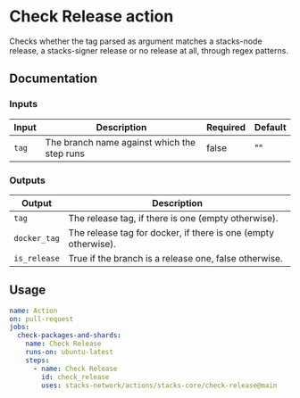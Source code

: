 # Check Release action

Checks whether the tag parsed as argument matches a stacks-node release, a stacks-signer release or no release at all, through regex patterns.

## Documentation

### Inputs
| Input | Description | Required | Default |
| ----- | ------------------------------------------- | ----- | -- |
| `tag` | The branch name against which the step runs | false | "" |

### Outputs
| Output | Description |
| ------------ | -------------------------------------------------------------- |
|     `tag`    | The release tag, if there is one (empty otherwise).            |
| `docker_tag` | The release tag for docker, if there is one (empty otherwise). |
| `is_release` | True if the branch is a release one, false otherwise.          |

## Usage

```yaml
name: Action
on: pull-request
jobs:
  check-packages-and-shards:
    name: Check Release
    runs-on: ubuntu-latest
    steps:
      - name: Check Release
        id: check_release
        uses: stacks-network/actions/stacks-core/check-release@main
```
